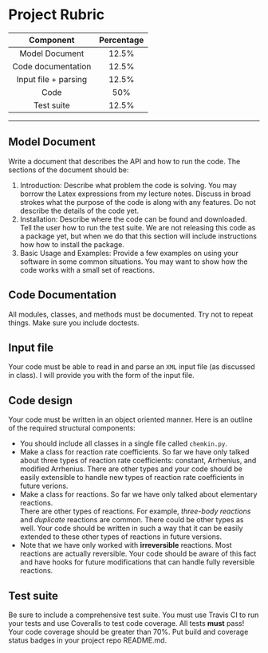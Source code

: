 # Project Rubric

| Component                   | Percentage |
| :-------------------------: | :--------: |
| Model Document              | 12.5%      |
| Code documentation          | 12.5%      | 
| Input file + parsing        | 12.5%      |
| Code                        | 50%        |
| Test suite                  | 12.5%      |

---

## Model Document
Write a document that describes the API and how to run the code.  The sections of the 
document should be:
1. Introduction:  Describe what problem the code is solving.  You may borrow the Latex 
   expressions from my lecture notes.  Discuss in broad strokes what the purpose of the 
   code is along with any features.  Do not describe the details of the code yet.
2. Installation:  Describe where the code can be found and downloaded.  Tell the user 
   how to run the test suite.  We are not releasing this code as a package yet, but 
   when we do that this section will include instructions how how to install the package.
3. Basic Usage and Examples:  Provide a few examples on using your software in some 
   common situations.  You may want to show how the code works with a small set of 
   reactions.

## Code Documentation
All modules, classes, and methods must be documented.  Try 
not to repeat things.  Make sure you include doctests.

## Input file
Your code must be able to read in and parse an `XML` input file (as discussed in class).  I will 
provide you with the form of the input file.

## Code design
Your code must be written in an object oriented manner.  Here is an outline of the required 
structural components:
* You should include all classes in a single file called `chemkin.py`.  
* Make a class for reaction rate coefficients.  So far we have only talked about three types 
  of reaction rate coefficients:  constant, Arrhenius, and modified Arrhenius.  There are 
  other types and your code should be easily extensible to handle new types of reaction 
  rate coefficients in future verions.
* Make a class for reactions.  So far we have only talked about elementary reactions.  
  There are other types of reactions.  For example, *three-body reactions* and *duplicate* 
  reactions are common.  There could be other types as well.  Your code should be 
  written in such a way that it can be easily extended to these other types of reactions 
  in future versions.
* Note that we have only worked with **irreversible** reactions.  Most reactions are 
  actually reversible.  Your code should be aware of this fact and have hooks for 
  future modifications that can handle fully reversible reactions.

## Test suite
Be sure to include a comprehensive test suite.  You must use Travis CI to run your tests 
and use Coveralls to test code coverage.  All tests **must** pass!  Your code coverage 
should be greater than 70%.  Put build and coverage status badges in your project repo 
README.md.
